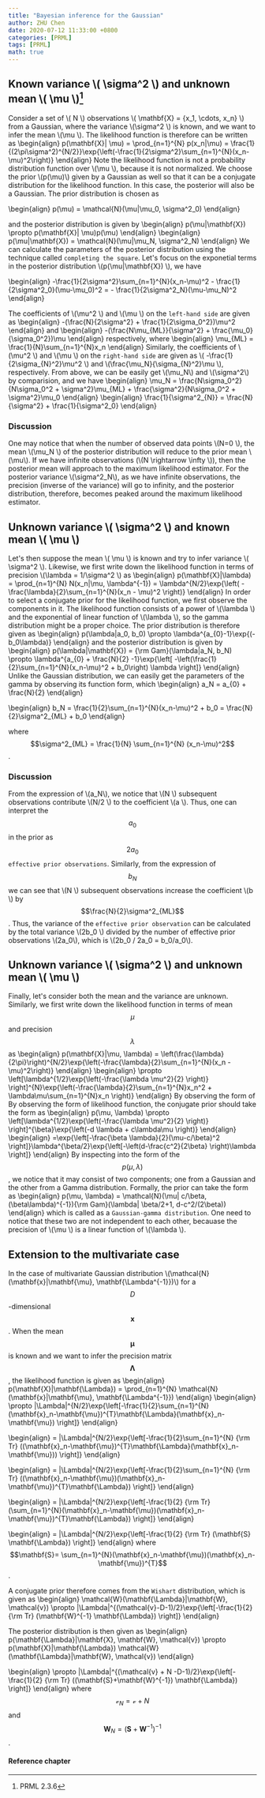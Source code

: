 ```yaml
---
title: "Bayesian inference for the Gaussian"
author: ZHU Chen
date: 2020-07-12 11:33:00 +0800
categories: [PRML]
tags: [PRML]
math: true
---
```

## Known variance \\( \sigma^2 \\) and unknown mean \\( \mu \\)[^footnote]
Consider a set of \\( N \\) observations \\( \mathbf{X} = \{x_1, \cdots, x_n\} \\) from a Gaussian, where the variance \\(\sigma^2 \\) is known, and we want to infer the mean \\(\mu \\). The likelihood function is therefore can be written as
\begin{align}
p(\mathbf{X}| \mu) = \prod_{n=1}^{N} p(x_n|\mu) = \frac{1}{(2\pi\sigma^2)^{N/2}}\exp{\left(-\frac{1}{2\sigma^2}\sum_{n=1}^{N}(x_n-\mu)^2\right)}
\end{align}
Note the likelihood function is not a probability distribution function over \\(\mu \\), because it is not normalized. We choose the prior \\(p(\mu)\\) given by a Gaussian as well so that it can be a conjugate distribution for the likelihood function. In this case, the posterior will also be a Gaussian. The prior distribution is chosen as

\begin{align}
p(\mu) = \mathcal{N}(\mu|\mu_0, \sigma^2_0)
\end{align}

and the posterior distribution is given by
\begin{align}
p(\mu|\mathbf{X}) \propto p(\mathbf{X}| \mu)p(\mu)
\end{align}
\begin{align}
p(\mu|\mathbf{X}) = \mathcal{N}(\mu|\mu_N, \sigma^2_N)
\end{align}
We can calculate the parameters of the posterior distribution using the technique called `completing the square`. Let's focus on the exponetial terms in the posterior distribution \\(p(\mu|\mathbf{X}) \\), we have

\begin{align}
-\frac{1}{2\sigma^2}\sum_{n=1}^{N}(x_n-\mu)^2 - \frac{1}{2\sigma^2_0}(\mu-\mu_0)^2 = - \frac{1}{2\sigma^2_N}(\mu-\mu_N)^2
\end{align}

The coefficients of \\(\mu^2 \\) and \\(\mu \\) on the `left-hand side` are given as 
\begin{align}
-(\frac{N}{2\sigma^2} + \frac{1}{2\sigma_0^2})\mu^2
\end{align}
and
\begin{align}
-(\frac{N\mu_{ML}}{\sigma^2} + \frac{\mu_0}{\sigma_0^2})\mu
\end{align}
respectively, where
\begin{align}
\mu_{ML} = \frac{1}{N}\sum_{n=1}^{N}x_n
\end{align}
Similarly, the coefficients of \\(\mu^2 \\) and \\(\mu \\) on the `right-hand side` are given as \\( -\frac{1}{2\sigma_{N}^2}\mu^2 \\) and \\(\frac{\mu_N}{\sigma_{N}^2}\mu \\), respectively.
From above, we can be easily get \\(\mu_N\\) and \\(\sigma^2\\) by comparision, and we have
\begin{align}
\mu_N = \frac{N\sigma_0^2}{N\sigma_0^2 + \sigma^2}\mu_{ML} + \frac{\sigma^2}{N\sigma_0^2 + \sigma^2}\mu_0
\end{align}
\begin{align}
\frac{1}{\sigma^2_{N}} = \frac{N}{\sigma^2} + \frac{1}{\sigma^2_0}
\end{align}

### Discussion
One may notice that when the number of observed data points \\(N=0 \\), the mean \\(\mu_N \\) of the posterior distribution will reduce to the prior mean \\(\mu\\). If we have infinite observations (\\(N \rightarrow \infty \\)), then the posterior mean will approach to the maximum likelihood estimator. For the posterior variance \\(\sigma^2_N\\), as we have infinite observations, the precision (inverse of the variance) will go to infinity, and the posterior distribution, therefore, becomes peaked around the maximum likelihood estimator.

## Unknown variance \\( \sigma^2 \\) and known mean \\( \mu \\)
Let's then suppose the mean \\( \mu \\) is known and try to infer variance \\( \sigma^2 \\). Likewise, we first write down the likelihood function in terms of precision \\(\lambda = 1/\sigma^2 \\) as
\begin{align}
p(\mathbf{X}|\lambda) = \prod_{n=1}^{N} N(x_n|\mu, \lambda^{-1}) = \lambda^{N/2}\exp{\left( -\frac{\lambda}{2}\sum_{n=1}^{N}(x_n - \mu)^2 \right)}
\end{align}
In order to select a conjugate prior for the likelihood function, we first observe the components in it. The likelihood function consists of a power of \\(\lambda \\) and the exponential of linear function of \\(\lambda \\), so the gamma distribution might be a proper choice. The prior distribution is therefore given as
\begin{align}
p(\lambda|a_0, b_0) \propto \lambda^{a_{0}-1}\exp{(-b_0\lambda)}
\end{align}
and the posterior distribution is given by
\begin{align}
p(\lambda|\mathbf{X}) = {\rm Gam}(\lambda|a_N, b_N) \propto \lambda^{a_{0} + \frac{N}{2} -1}\exp{\left[ -\left(\frac{1}{2}\sum_{n=1}^{N}(x_n-\mu)^2 + b_0\right) \lambda \right]}
\end{align}
Unlike the Gaussian distribution, we can easily get the parameters of the gamma by observing its function form, which
\begin{align}
a_N = a_{0} + \frac{N}{2}
\end{align}

\begin{align}
b_N = \frac{1}{2}\sum_{n=1}^{N}(x_n-\mu)^2 + b_0 = \frac{N}{2}\sigma^2_{ML} + b_0
\end{align}

where $$\sigma^2_{ML} = \frac{1}{N} \sum_{n=1}^{N} (x_n-\mu)^2$$.

### Discussion
From the expression of \\(a_N\\), we notice that \\(N \\) subsequent observations contribute \\(N/2 \\) to the coefficient \\(a \\). Thus, one can interpret the $$a_0$$ in the prior as $$2a_0$$ `effective prior observations`. Similarly, from the expression of $$b_N$$ we can see that \\(N \\) subsequent observations increase the coefficient \\(b \\) by $$\frac{N}{2}\sigma^2_{ML}$$. Thus, the variance of the `effective prior observation` can be calculated by the total variance \\(2b_0 \\) divided by the number of effective prior observations \\(2a_0\\), which is \\(2b_0 / 2a_0 = b_0/a_0\\).

## Unknown variance \\( \sigma^2 \\) and unknown mean \\( \mu \\)
Finally, let's consider both the mean and the variance are unknown. Similarly, we first write down the likelihood function in terms of mean $$\mu$$ and precision $$\lambda$$ as
\begin{align}
p(\mathbf{X}|\mu, \lambda) = \left(\frac{\lambda}{2\pi}\right)^{N/2}\exp{\left(-\frac{\lambda}{2}\sum_{n=1}^{N}(x_n - \mu)^2\right)}
\end{align}
\begin{align}
\propto \left[\lambda^{1/2}\exp{\left(-\frac{\lambda \mu^2}{2} \right)} \right]^{N}\exp{\left(-\frac{\lambda}{2}\sum_{n=1}^{N}x_n^2 + \lambda\mu\sum_{n=1}^{N}x_n  \right)}
\end{align}
By observing the form of By observing the form of likelihood function, the conjugate prior should take the form as
\begin{align}
p(\mu, \lambda) \propto \left[\lambda^{1/2}\exp{\left(-\frac{\lambda \mu^2}{2} \right)} \right]^{\beta}\exp{\left(-d \lambda + c\lambda\mu  \right)}
\end{align}
\begin{align}
=\exp{\left[-\frac{\beta \lambda}{2}(\mu-c/\beta)^2 \right]}\lambda^{\beta/2}\exp{\left[-\left(d-\frac{c^2}{2\beta} \right)\lambda \right]}
\end{align}
By inspecting into the form of the $$p(\mu, \lambda)$$, we notice that it may consist of two components; one from a Gaussian and the other from a Gamma distribution. Formally, the prior can take the form as
\begin{align}
p(\mu, \lambda) = \mathcal{N}(\mu| c/\beta, (\beta\lambda)^{-1}){\rm Gam}(\lambda| \beta/2+1, d-c^2/(2\beta))
\end{align}
which is called as a `Gaussian-gamma distribution`. One need to notice that these two are not independent to each other, becauase the precision of \\(\mu \\) is a linear function of \\(\lambda \\).

## Extension to the multivariate case
In the case of multivariate Gaussian distribution \\(\mathcal{N}(\mathbf{x}|\mathbf{\mu}, \mathbf{\Lambda^{-1}})\\) for a $$D$$-dimensional $$\mathbf{x}$$. When the mean $$\mathbf{\mu}$$ is known and we want to infer the precision matrix $$\mathbf{\Lambda}$$, the likelihood function is given as
\begin{align}
p(\mathbf{X}|\mathbf{\Lambda}) = \prod_{n=1}^{N} \mathcal{N}(\mathbf{x}|\mathbf{\mu}, \mathbf{\Lambda^{-1}})
\end{align}
\begin{align}
\propto |\Lambda|^{N/2}\exp{\left[-\frac{1}{2}\sum_{n=1}^{N}(\mathbf{x}_n-\mathbf{\mu})^{T}\mathbf{\Lambda}(\mathbf{x}_n-\mathbf{\mu}) \right]}
\end{align}

\begin{align}
= |\Lambda|^{N/2}\exp{\left[-\frac{1}{2}\sum_{n=1}^{N} {\rm Tr} ((\mathbf{x}_n-\mathbf{\mu})^{T}\mathbf{\Lambda}(\mathbf{x}_n-\mathbf{\mu})) \right]}
\end{align}

\begin{align}
= |\Lambda|^{N/2}\exp{\left[-\frac{1}{2}\sum_{n=1}^{N} {\rm Tr} ((\mathbf{x}_n-\mathbf{\mu})(\mathbf{x}_n-\mathbf{\mu})^{T}\mathbf{\Lambda}) \right]}
\end{align}

\begin{align}
= |\Lambda|^{N/2}\exp{\left[-\frac{1}{2} {\rm Tr} (\sum_{n=1}^{N}(\mathbf{x}_n-\mathbf{\mu})(\mathbf{x}_n-\mathbf{\mu})^{T}\mathbf{\Lambda}) \right]}
\end{align}

\begin{align}
= |\Lambda|^{N/2}\exp{\left[-\frac{1}{2} {\rm Tr} (\mathbf{S} \mathbf{\Lambda}) \right]}
\end{align}
where $$\mathbf{S}= \sum_{n=1}^{N}(\mathbf{x}_n-\mathbf{\mu})(\mathbf{x}_n-\mathbf{\mu})^{T}$$.

A conjugate prior therefore comes from the `Wishart` distribution, which is given as
\begin{align}
\mathcal{W}(\mathbf{\Lambda}|\mathbf{W}, \mathcal{v}) \propto |\Lambda|^{(\mathcal{v}-D-1)/2}\exp{\left[-\frac{1}{2} {\rm Tr} (\mathbf{W}^{-1} \mathbf{\Lambda}) \right]}
\end{align}

The posterior distribution is then given as
\begin{align}
p(\mathbf{\Lambda}|\mathbf{X}, \mathbf{W}, \mathcal{v}) \propto p(\mathbf{X}|\mathbf{\Lambda}) \mathcal{W}(\mathbf{\Lambda}|\mathbf{W}, \mathcal{v})
\end{align}

\begin{align}
\propto |\Lambda|^{(\mathcal{v} + N -D-1)/2}\exp{\left[-\frac{1}{2} {\rm Tr} ((\mathbf{S}+\mathbf{W}^{-1}) \mathbf{\Lambda}) \right]}
\end{align}
where $$\mathcal{v}_N = \mathcal{v} + N$$ and $$\mathbf{W}_N = (\mathbf{S}+\mathbf{W}^{-1})^{-1}$$.

#### Reference chapter
[^footnote]: PRML 2.3.6